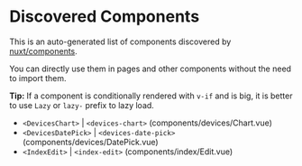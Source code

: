 # Discovered Components

This is an auto-generated list of components discovered by [nuxt/components](https://github.com/nuxt/components).

You can directly use them in pages and other components without the need to import them.

**Tip:** If a component is conditionally rendered with `v-if` and is big, it is better to use `Lazy` or `lazy-` prefix to lazy load.

- `<DevicesChart>` | `<devices-chart>` (components/devices/Chart.vue)
- `<DevicesDatePick>` | `<devices-date-pick>` (components/devices/DatePick.vue)
- `<IndexEdit>` | `<index-edit>` (components/index/Edit.vue)
